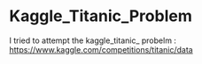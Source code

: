 # Kaggle_Titanic_Problem
I tried to attempt the kaggle_titanic_ probelm : https://www.kaggle.com/competitions/titanic/data
